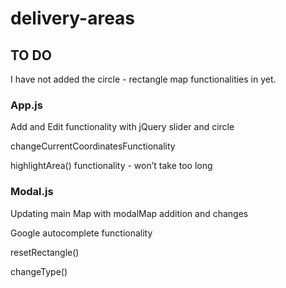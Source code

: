 # delivery-areas

## TO DO 

I have not added the circle - rectangle map functionalities in yet. 

### App.js

Add and Edit functionality with jQuery slider and circle 

changeCurrentCoordinatesFunctionality 

highlightArea() functionality - won’t take too long 

### Modal.js 

Updating main Map with modalMap addition and changes

Google autocomplete functionality 

resetRectangle()

changeType()
